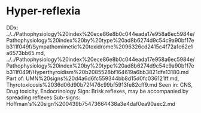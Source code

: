 # Hyper-reflexia

DDx: ../../Pathophysiology%20index%20ece86e8b0c044eada17e958a6ec5984e/Pathophysiology%20index%20by%20type%20ad8b6274d9c54c9a90bf17eb311f049f/Sympathomimetic%20toxidrome%2096326cd2415c4f72a1c62e1a6573bb65.md, ../../Pathophysiology%20index%20ece86e8b0c044eada17e958a6ec5984e/Pathophysiology%20index%20by%20type%20ad8b6274d9c54c9a90bf17eb311f049f/Hyperthyroidism%20b2085528bf164619a6bb3821dfe13180.md
Part of: UMN%20signs%20d4a6d6fc559344bb8d15d0fc036121ff.md, Thyrotoxicosis%2036d06d90b72f476c99bf5913fe82cff9.md
Seen in: CNS, Drug toxicity, Endocrinology
Sign: Brisk reflexes, may be accompanied by spreading reflexes
Sub-signs: Hoffman's%20sign%200439b75473664438a3e4daf0ea90aec2.md

